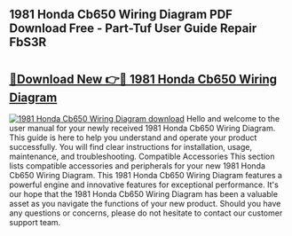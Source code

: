 ## 1981 Honda Cb650 Wiring Diagram PDF Download Free - Part-Tuf User Guide Repair FbS3R

# <h2><a href="http://dfh68f.blite.top/?on=1981+Honda+Cb650+Wiring+Diagram">🔗Download New 👉🔴 1981 Honda Cb650 Wiring Diagram</a></h2>

[![1981 Honda Cb650 Wiring Diagram download](https://i.imgur.com/lujVjoI.png)](http://dfh68f.blite.top/?on=1981+Honda+Cb650+Wiring+Diagram)
Hello and welcome to the user manual for your newly received 1981 Honda Cb650 Wiring Diagram. This guide is here to help you understand and operate your product successfully. You will find clear instructions for installation, usage, maintenance, and troubleshooting. Compatible Accessories This section lists compatible accessories and peripherals for your new 1981 Honda Cb650 Wiring Diagram. This 1981 Honda Cb650 Wiring Diagram features a powerful engine and innovative features for exceptional performance. It's our hope that the 1981 Honda Cb650 Wiring Diagram has been a valuable asset as you navigate the functions of your new product. Should you have any questions or concerns, please do not hesitate to contact our customer support team.
